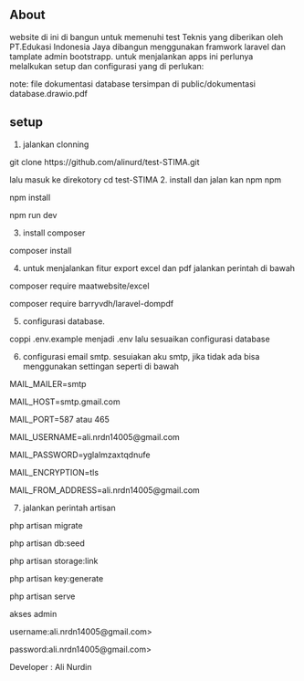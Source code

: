 ## About  
website di ini di bangun untuk memenuhi test Teknis  yang diberikan oleh  PT.Edukasi Indonesia Jaya
dibangun menggunakan framwork laravel dan tamplate admin bootstrapp. 
untuk menjalankan apps ini perlunya melalkukan setup dan configurasi yang di perlukan:

note: file dokumentasi database tersimpan di public/dokumentasi database.drawio.pdf
 

## setup  

1. jalankan clonning
 <p>git clone https://github.com/alinurd/test-STIMA.git </p>
lalu masuk ke direkotory cd test-STIMA
2. install dan jalan kan npm npm
<p>npm install</p>
<p>npm run dev </p>

3. install composer
<p>composer install</p>

4. untuk menjalankan fitur export excel dan pdf jalankan perintah di bawah
<p>composer require maatwebsite/excel </p>
<p>composer require barryvdh/laravel-dompdf</p>

5. configurasi database.
<p>coppi .env.example menjadi .env  lalu sesuaikan configurasi database</p>

6. configurasi email smtp.
sesuiakan aku smtp, jika tidak ada bisa menggunakan settingan seperti di bawah
<p>MAIL_MAILER=smtp</p>
<p>MAIL_HOST=smtp.gmail.com</p>
<p>MAIL_PORT=587  atau 465 </p>
<p>MAIL_USERNAME=ali.nrdn14005@gmail.com</p>
<p>MAIL_PASSWORD=yglalmzaxtqdnufe </p>
<p>MAIL_ENCRYPTION=tls</p>
<p>MAIL_FROM_ADDRESS=ali.nrdn14005@gmail.com</p>
 
7. jalankan perintah artisan 
<p>php artisan migrate</p>
<p>php artisan db:seed</p>
<p>php artisan storage:link</p>
<p>php artisan key:generate</p>
<p>php artisan serve</p>

akses admin
<p>username:ali.nrdn14005@gmail.com></p>
<p>password:ali.nrdn14005@gmail.com></p>
Developer : Ali Nurdin
 
